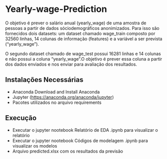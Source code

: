 # Yearly-wage-Prediction

O objetivo é prever o salário anual (yearly_wage) de uma amostra de pessoas a partir de dados sóciodemográficos anonimizados.  Para isso são fornecidos dois datasets: um dataset chamado wage_train composto por 32560 linhas, 14 colunas de informação (features) e a variável a ser prevista (“yearly_wage”). 

O segundo dataset chamado de wage_test possui 16281 linhas e 14 colunas e não possui a coluna “yearly_wage”.O objetivo é prever essa coluna a partir dos dados enviados e nos enviar para avaliação dos resultados.

## Instalações Necessárias

- Anaconda Download and Install Anaconda
- Jupyter (https://anaconda.org/anaconda/jupyter)
- Pacotes utilizados no arquivo requirements

## Execução

- Executar o jupyter nootebook Relatório de EDA .ipynb para visualizar o relatório
- Executar o jupyter nootebook Códigos de modelagem .ipynb para visualizar os modelos 
- Arquivo predicted.xlsx com os resultados da previsão 
